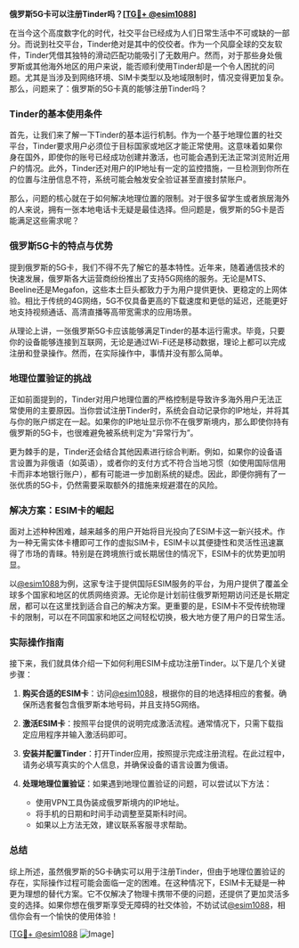 **俄罗斯5G卡可以注册Tinder吗？[[TG💪+ @esim1088](https://t.me/s/esim1088)]**

在当今这个高度数字化的时代，社交平台已经成为人们日常生活中不可或缺的一部分。而说到社交平台，Tinder绝对是其中的佼佼者。作为一个风靡全球的交友软件，Tinder凭借其独特的滑动匹配功能吸引了无数用户。然而，对于那些身处俄罗斯或其他海外地区的用户来说，能否顺利使用Tinder却是一个令人困扰的问题。尤其是当涉及到网络环境、SIM卡类型以及地域限制时，情况变得更加复杂。那么，问题来了：俄罗斯的5G卡真的能够注册Tinder吗？

### Tinder的基本使用条件

首先，让我们来了解一下Tinder的基本运行机制。作为一个基于地理位置的社交平台，Tinder要求用户必须位于目标国家或地区才能正常使用。这意味着如果你身在国外，即使你的账号已经成功创建并激活，也可能会遇到无法正常浏览附近用户的情况。此外，Tinder还对用户的IP地址有一定的监控措施，一旦检测到你所在的位置与注册信息不符，系统可能会触发安全验证甚至直接封禁账户。

那么，问题的核心就在于如何解决地理位置的限制。对于很多留学生或者旅居海外的人来说，拥有一张本地电话卡无疑是最佳选择。但问题是，俄罗斯的5G卡是否能满足这些需求呢？

### 俄罗斯5G卡的特点与优势

提到俄罗斯的5G卡，我们不得不先了解它的基本特性。近年来，随着通信技术的快速发展，俄罗斯各大运营商纷纷推出了支持5G网络的服务。无论是MTS、Beeline还是Megafon，这些本土巨头都致力于为用户提供更快、更稳定的上网体验。相比于传统的4G网络，5G不仅具备更高的下载速度和更低的延迟，还能更好地支持视频通话、高清直播等高带宽需求的应用场景。

从理论上讲，一张俄罗斯5G卡应该能够满足Tinder的基本运行需求。毕竟，只要你的设备能够连接到互联网，无论是通过Wi-Fi还是移动数据，理论上都可以完成注册和登录操作。然而，在实际操作中，事情并没有那么简单。

### 地理位置验证的挑战

正如前面提到的，Tinder对用户地理位置的严格控制是导致许多海外用户无法正常使用的主要原因。当你尝试注册Tinder时，系统会自动记录你的IP地址，并将其与你的账户绑定在一起。如果你的IP地址显示你不在俄罗斯境内，那么即使你持有俄罗斯的5G卡，也很难避免被系统判定为“异常行为”。

更为棘手的是，Tinder还会结合其他因素进行综合判断。例如，如果你的设备语言设置为非俄语（如英语），或者你的支付方式不符合当地习惯（如使用国际信用卡而非本地银行账户），都有可能进一步加剧系统的疑虑。因此，即便你拥有了一张优质的5G卡，仍然需要采取额外的措施来规避潜在的风险。

### 解决方案：ESIM卡的崛起

面对上述种种困难，越来越多的用户开始将目光投向了ESIM卡这一新兴技术。作为一种无需实体卡槽即可工作的虚拟SIM卡，ESIM卡以其便捷性和灵活性迅速赢得了市场的青睐。特别是在跨境旅行或长期居住的情况下，ESIM卡的优势更加明显。

以[@esim1088](https://t.me/s/esim1088)为例，这家专注于提供国际ESIM服务的平台，为用户提供了覆盖全球多个国家和地区的优质网络资源。无论你是计划前往俄罗斯短期访问还是长期定居，都可以在这里找到适合自己的解决方案。更重要的是，ESIM卡不受传统物理卡的限制，可以在不同国家和地区之间轻松切换，极大地方便了用户的日常生活。

### 实际操作指南

接下来，我们就具体介绍一下如何利用ESIM卡成功注册Tinder。以下是几个关键步骤：

1. **购买合适的ESIM卡**：访问[@esim1088](https://t.me/s/esim1088)，根据你的目的地选择相应的套餐。确保所选套餐包含俄罗斯本地号码，并且支持5G网络。

2. **激活ESIM卡**：按照平台提供的说明完成激活流程。通常情况下，只需下载指定应用程序并输入激活码即可。

3. **安装并配置Tinder**：打开Tinder应用，按照提示完成注册流程。在此过程中，请务必填写真实的个人信息，并确保设备的语言设置为俄语。

4. **处理地理位置验证**：如果遇到地理位置验证的问题，可以尝试以下方法：
   - 使用VPN工具伪装成俄罗斯境内的IP地址。
   - 将手机的日期和时间手动调整至莫斯科时间。
   - 如果以上方法无效，建议联系客服寻求帮助。

### 总结

综上所述，虽然俄罗斯的5G卡确实可以用于注册Tinder，但由于地理位置验证的存在，实际操作过程可能会面临一定的困难。在这种情况下，ESIM卡无疑是一种更为理想的替代方案。它不仅解决了物理卡携带不便的问题，还提供了更加灵活多变的选择。如果你想在俄罗斯享受无障碍的社交体验，不妨试试[@esim1088](https://t.me/s/esim1088)，相信你会有一个愉快的使用体验！

[[TG💪+ @esim1088](https://t.me/s/esim1088) ![Image](https://i.postimg.cc/4NQfJmqS/Snipaste-2025-05-13-00-14-12.png)]